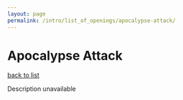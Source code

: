 ```yaml
---
layout: page
permalink: /intro/list_of_openings/apocalypse-attack/
---
```


# Apocalypse Attack

[back to list](../../list_of_openings)

Description unavailable
